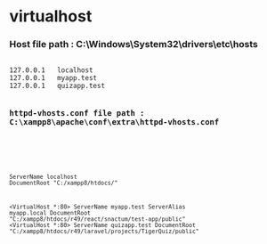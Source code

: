 # virtualhost
 <h3>Host file path : C:\Windows\System32\drivers\etc\hosts</h3>
<code>
127.0.0.1   localhost
127.0.0.1   myapp.test
127.0.0.1   quizapp.test

<h3>httpd-vhosts.conf file path : C:\xampp8\apache\conf\extra\httpd-vhosts.conf</h3>

<code>
 <pre>
<VirtualHost *:80>
ServerName localhost
DocumentRoot "C:/xampp8/htdocs/"
</VirtualHost>

<VirtualHost *:80>
    ServerName myapp.test
    ServerAlias myapp.local
    DocumentRoot "C:/xampp8/htdocs/r49/react/snactum/test-app/public"
</VirtualHost>
<VirtualHost *:80>
    ServerName quizapp.test
    DocumentRoot "C:/xampp8/htdocs/r49/laravel/projects/TigerQuiz/public"
</VirtualHost>
</pre>
 </code>
